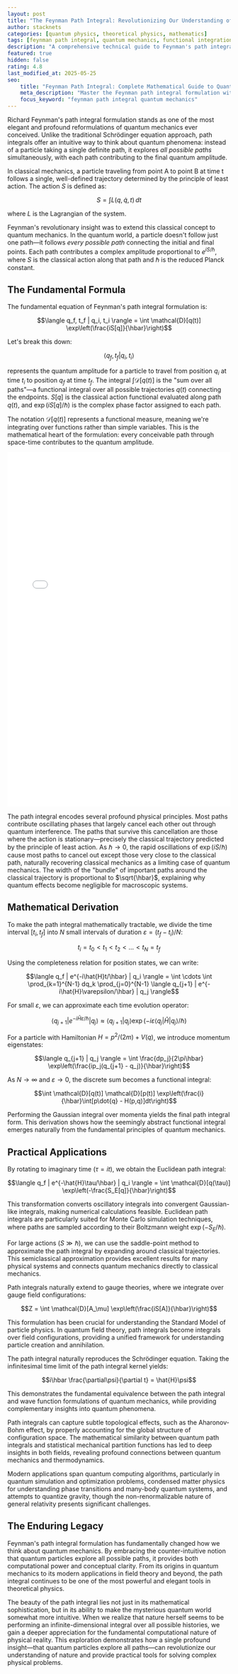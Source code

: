 ```yaml
---
layout: post
title: "The Feynman Path Integral: Revolutionizing Our Understanding of Quantum Mechanics"
author: stacknets
categories: [quantum physics, theoretical physics, mathematics]
tags: [feynman path integral, quantum mechanics, functional integration, quantum field theory, statistical mechanics, monte carlo methods]
description: "A comprehensive technical guide to Feynman's path integral formulation, exploring how quantum particles explore all possible paths and revolutionizing our approach to quantum mechanics and field theory."
featured: true 
hidden: false 
rating: 4.8
last_modified_at: 2025-05-25 
seo: 
    title: "Feynman Path Integral: Complete Mathematical Guide to Quantum Mechanics [2025]"
    meta_description: "Master the Feynman path integral formulation with detailed mathematical derivations, applications in quantum field theory, and modern computational methods."
    focus_keyword: "feynman path integral quantum mechanics"
---
```


Richard Feynman's path integral formulation stands as one of the most elegant and profound reformulations of quantum mechanics ever conceived. Unlike the traditional Schrödinger equation approach, path integrals offer an intuitive way to think about quantum phenomena: instead of a particle taking a single definite path, it explores *all possible paths* simultaneously, with each path contributing to the final quantum amplitude.

In classical mechanics, a particle traveling from point A to point B at time t follows a single, well-defined trajectory determined by the principle of least action. The action $S$ is defined as:

$$S = \int L(q, \dot{q}, t) \, dt$$

where $L$ is the Lagrangian of the system.

Feynman's revolutionary insight was to extend this classical concept to quantum mechanics. In the quantum world, a particle doesn't follow just one path—it follows *every possible path* connecting the initial and final points. Each path contributes a complex amplitude proportional to $e^{iS/\hbar}$, where $S$ is the classical action along that path and $\hbar$ is the reduced Planck constant.

## The Fundamental Formula

The fundamental equation of Feynman's path integral formulation is:

$$\langle q_f, t_f | q_i, t_i \rangle = \int \mathcal{D}[q(t)] \exp\left(\frac{iS[q]}{\hbar}\right)$$

Let's break this down: 

$$\langle q_f, t_f | q_i, t_i \rangle$$ 

represents the quantum amplitude for a particle to travel from position $q_i$ at time $t_i$ to position $q_f$ at time $t_f$. The integral $\int \mathcal{D}[q(t)]$ is the "sum over all paths"—a functional integral over all possible trajectories $q(t)$ connecting the endpoints. $S[q]$ is the classical action functional evaluated along path $q(t)$, and $\exp(iS[q]/\hbar)$ is the complex phase factor assigned to each path.

The notation $\mathcal{D}[q(t)]$ represents a functional measure, meaning we're integrating over functions rather than simple variables. This is the mathematical heart of the formulation: every conceivable path through space-time contributes to the quantum amplitude.

<iframe 
    src="{{ site.baseurl }}/assets/html/path-integral-widget.html" 
    width="100%" 
    height="800" 
    frameborder="0"
    style="border: none;"
    title="Feynman Path Integral Interactive Visualization">
</iframe>

The path integral encodes several profound physical principles. Most paths contribute oscillating phases that largely cancel each other out through quantum interference. The paths that survive this cancellation are those where the action is stationary—precisely the classical trajectory predicted by the principle of least action. As $\hbar \to 0$, the rapid oscillations of $\exp(iS/\hbar)$ cause most paths to cancel out except those very close to the classical path, naturally recovering classical mechanics as a limiting case of quantum mechanics. The width of the "bundle" of important paths around the classical trajectory is proportional to $\sqrt{\hbar}$, explaining why quantum effects become negligible for macroscopic systems.

## Mathematical Derivation

To make the path integral mathematically tractable, we divide the time interval $[t_i, t_f]$ into $N$ small intervals of duration $\varepsilon = (t_f - t_i)/N$:

$$t_i = t_0 < t_1 < t_2 < \ldots < t_N = t_f$$

Using the completeness relation for position states, we can write:

$$\langle q_f | e^{-i\hat{H}t/\hbar} | q_i \rangle = \int \cdots \int \prod_{k=1}^{N-1} dq_k \prod_{j=0}^{N-1} \langle q_{j+1} | e^{-i\hat{H}\varepsilon/\hbar} | q_j \rangle$$

For small $\varepsilon$, we can approximate each time evolution operator:

$$\langle q_{j+1} | e^{-i\hat{H}\varepsilon/\hbar} | q_j \rangle \approx \langle q_{j+1} | q_j \rangle \exp\left(-i\varepsilon\langle q_j|\hat{H}|q_j\rangle/\hbar\right)$$

For a particle with Hamiltonian $H = p^2/(2m) + V(q)$, we introduce momentum eigenstates:

$$\langle q_{j+1} | q_j \rangle = \int \frac{dp_j}{2\pi\hbar} \exp\left(\frac{ip_j(q_{j+1} - q_j)}{\hbar}\right)$$

As $N \to \infty$ and $\varepsilon \to 0$, the discrete sum becomes a functional integral:

$$\int \mathcal{D}[q(t)] \mathcal{D}[p(t)] \exp\left(\frac{i}{\hbar}\int[p\dot{q} - H(p,q)]dt\right)$$

Performing the Gaussian integral over momenta yields the final path integral form. This derivation shows how the seemingly abstract functional integral emerges naturally from the fundamental principles of quantum mechanics.

## Practical Applications

By rotating to imaginary time ($\tau = it$), we obtain the Euclidean path integral:

$$\langle q_f | e^{-\hat{H}\tau/\hbar} | q_i \rangle = \int \mathcal{D}[q(\tau)] \exp\left(-\frac{S_E[q]}{\hbar}\right)$$

This transformation converts oscillatory integrals into convergent Gaussian-like integrals, making numerical calculations feasible. Euclidean path integrals are particularly suited for Monte Carlo simulation techniques, where paths are sampled according to their Boltzmann weight $\exp(-S_E/\hbar)$.

For large actions ($S \gg \hbar$), we can use the saddle-point method to approximate the path integral by expanding around classical trajectories. This semiclassical approximation provides excellent results for many physical systems and connects quantum mechanics directly to classical mechanics.

Path integrals naturally extend to gauge theories, where we integrate over gauge field configurations:

$$Z = \int \mathcal{D}[A_\mu] \exp\left(\frac{iS[A]}{\hbar}\right)$$

This formulation has been crucial for understanding the Standard Model of particle physics. In quantum field theory, path integrals become integrals over field configurations, providing a unified framework for understanding particle creation and annihilation.

The path integral naturally reproduces the Schrödinger equation. Taking the infinitesimal time limit of the path integral kernel yields:

$$i\hbar \frac{\partial\psi}{\partial t} = \hat{H}\psi$$

This demonstrates the fundamental equivalence between the path integral and wave function formulations of quantum mechanics, while providing complementary insights into quantum phenomena.

Path integrals can capture subtle topological effects, such as the Aharonov-Bohm effect, by properly accounting for the global structure of configuration space. The mathematical similarity between quantum path integrals and statistical mechanical partition functions has led to deep insights in both fields, revealing profound connections between quantum mechanics and thermodynamics.

Modern applications span quantum computing algorithms, particularly in quantum simulation and optimization problems, condensed matter physics for understanding phase transitions and many-body quantum systems, and attempts to quantize gravity, though the non-renormalizable nature of general relativity presents significant challenges.

## The Enduring Legacy

Feynman's path integral formulation has fundamentally changed how we think about quantum mechanics. By embracing the counter-intuitive notion that quantum particles explore all possible paths, it provides both computational power and conceptual clarity. From its origins in quantum mechanics to its modern applications in field theory and beyond, the path integral continues to be one of the most powerful and elegant tools in theoretical physics.

The beauty of the path integral lies not just in its mathematical sophistication, but in its ability to make the mysterious quantum world somewhat more intuitive. When we realize that nature herself seems to be performing an infinite-dimensional integral over all possible histories, we gain a deeper appreciation for the fundamental computational nature of physical reality. This exploration demonstrates how a single profound insight—that quantum particles explore all paths—can revolutionize our understanding of nature and provide practical tools for solving complex physical problems.